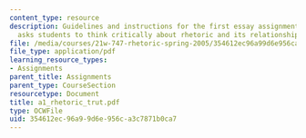 ```yaml
---
content_type: resource
description: Guidelines and instructions for the first essay assignment. This assignment
  asks students to think critically about rhetoric and its relationship to truth.
file: /media/courses/21w-747-rhetoric-spring-2005/354612ec96a99d6e956ca3c7871b0ca7_a1_rhetoric_trut.pdf
file_type: application/pdf
learning_resource_types:
- Assignments
parent_title: Assignments
parent_type: CourseSection
resourcetype: Document
title: a1_rhetoric_trut.pdf
type: OCWFile
uid: 354612ec-96a9-9d6e-956c-a3c7871b0ca7
---
```

